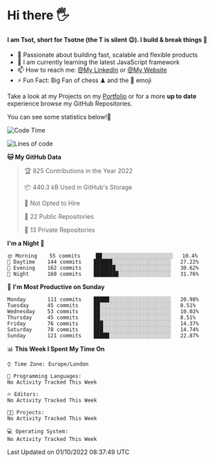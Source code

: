 # Hi there :raised_hand_with_fingers_splayed:
#### I am Tsot, short for Tsotne (the T is silent :wink:). I build & break things :space_invader:
- :telescope: Passionate about building fast, scalable and flexible products
- :seedling: I am currently learning the latest JavaScript framework 
- :mailbox: How to reach me: [@My LinkedIn](https://www.linkedin.com/in/tsotne-gvadzabia/) or [@My Website](https://tsotne.co.uk/contact)
- :zap: Fun Fact: Big Fan of chess ♟ and the 👾 emoji

Take a look at my Projects on my [Portfolio](https://tsotne.co.uk/) or for a more **up to date** experience browse my GitHub Repositories.

You can see some statistics below!:space_invader:
<!--START_SECTION:waka-->
![Code Time](http://img.shields.io/badge/Code%20Time-761%20hrs%202%20mins-blue)

![Lines of code](https://img.shields.io/badge/From%20Hello%20World%20I%27ve%20Written-624%20Thousand%20lines%20of%20code-blue)

**🐱 My GitHub Data** 

> 🏆 825 Contributions in the Year 2022
 > 
> 📦 440.3 kB Used in GitHub's Storage 
 > 
> 🚫 Not Opted to Hire
 > 
> 📜 22 Public Repositories 
 > 
> 🔑 13 Private Repositories  
 > 
**I'm a Night 🦉** 

```text
🌞 Morning    55 commits     ██░░░░░░░░░░░░░░░░░░░░░░░   10.4% 
🌆 Daytime    144 commits    ██████░░░░░░░░░░░░░░░░░░░   27.22% 
🌃 Evening    162 commits    ███████░░░░░░░░░░░░░░░░░░   30.62% 
🌙 Night      168 commits    ████████░░░░░░░░░░░░░░░░░   31.76%

```
📅 **I'm Most Productive on Sunday** 

```text
Monday       111 commits    █████░░░░░░░░░░░░░░░░░░░░   20.98% 
Tuesday      45 commits     ██░░░░░░░░░░░░░░░░░░░░░░░   8.51% 
Wednesday    53 commits     ██░░░░░░░░░░░░░░░░░░░░░░░   10.02% 
Thursday     45 commits     ██░░░░░░░░░░░░░░░░░░░░░░░   8.51% 
Friday       76 commits     ███░░░░░░░░░░░░░░░░░░░░░░   14.37% 
Saturday     78 commits     ███░░░░░░░░░░░░░░░░░░░░░░   14.74% 
Sunday       121 commits    █████░░░░░░░░░░░░░░░░░░░░   22.87%

```


📊 **This Week I Spent My Time On** 

```text
⌚︎ Time Zone: Europe/London

💬 Programming Languages: 
No Activity Tracked This Week

🔥 Editors: 
No Activity Tracked This Week

🐱‍💻 Projects: 
No Activity Tracked This Week

💻 Operating System: 
No Activity Tracked This Week

```


 Last Updated on 01/10/2022 08:37:49 UTC
<!--END_SECTION:waka-->
